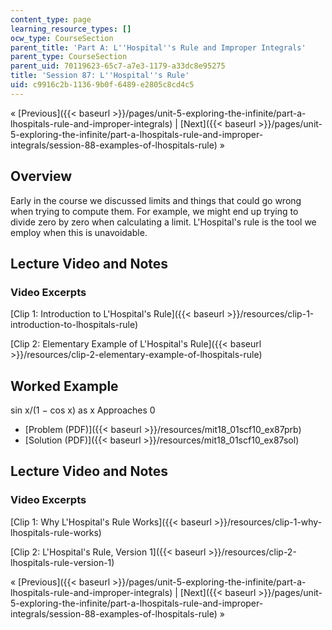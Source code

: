 ```yaml
---
content_type: page
learning_resource_types: []
ocw_type: CourseSection
parent_title: 'Part A: L''Hospital''s Rule and Improper Integrals'
parent_type: CourseSection
parent_uid: 70119623-65c7-a7e3-1179-a33dc8e95275
title: 'Session 87: L''Hospital''s Rule'
uid: c9916c2b-1136-9b0f-6489-e2805c8cd4c5
---
```


« [Previous]({{< baseurl >}}/pages/unit-5-exploring-the-infinite/part-a-lhospitals-rule-and-improper-integrals) | [Next]({{< baseurl >}}/pages/unit-5-exploring-the-infinite/part-a-lhospitals-rule-and-improper-integrals/session-88-examples-of-lhospitals-rule) »

Overview
--------

Early in the course we discussed limits and things that could go wrong when trying to compute them. For example, we might end up trying to divide zero by zero when calculating a limit. L'Hospital's rule is the tool we employ when this is unavoidable.

Lecture Video and Notes
-----------------------

### Video Excerpts

[Clip 1: Introduction to L'Hospital's Rule]({{< baseurl >}}/resources/clip-1-introduction-to-lhospitals-rule)

[Clip 2: Elementary Example of L'Hospital's Rule]({{< baseurl >}}/resources/clip-2-elementary-example-of-lhospitals-rule)

Worked Example
--------------

sin x/(1 − cos x) as x Approaches 0

*   [Problem (PDF)]({{< baseurl >}}/resources/mit18_01scf10_ex87prb)
*   [Solution (PDF)]({{< baseurl >}}/resources/mit18_01scf10_ex87sol)

Lecture Video and Notes
-----------------------

### Video Excerpts

[Clip 1: Why L'Hospital's Rule Works]({{< baseurl >}}/resources/clip-1-why-lhospitals-rule-works)

[Clip 2: L'Hospital's Rule, Version 1]({{< baseurl >}}/resources/clip-2-lhospitals-rule-version-1)

« [Previous]({{< baseurl >}}/pages/unit-5-exploring-the-infinite/part-a-lhospitals-rule-and-improper-integrals) | [Next]({{< baseurl >}}/pages/unit-5-exploring-the-infinite/part-a-lhospitals-rule-and-improper-integrals/session-88-examples-of-lhospitals-rule) »